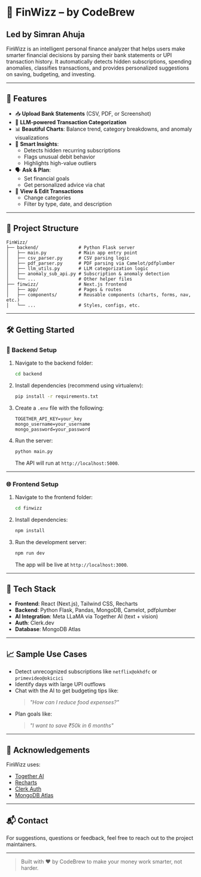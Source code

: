 # 💸 FinWizz – by CodeBrew
## Led by Simran Ahuja

FinWizz is an intelligent personal finance analyzer that helps users make smarter financial decisions by parsing their bank statements or UPI transaction history. It automatically detects hidden subscriptions, spending anomalies, classifies transactions, and provides personalized suggestions on saving, budgeting, and investing.

---

## 🚀 Features

- 📥 **Upload Bank Statements** (CSV, PDF, or Screenshot)
- 🧠 **LLM-powered Transaction Categorization**
- 📊 **Beautiful Charts**: Balance trend, category breakdowns, and anomaly visualizations
- 🤖 **Smart Insights**:
  - Detects hidden recurring subscriptions
  - Flags unusual debit behavior
  - Highlights high-value outliers
- 🗣️ **Ask & Plan**:
  - Set financial goals
  - Get personalized advice via chat
- 📁 **View & Edit Transactions**
  - Change categories
  - Filter by type, date, and description

---

## 📂 Project Structure

```
FinWizz/
├── backend/               # Python Flask server
│   ├── main.py            # Main app entry point
│   ├── csv_parser.py      # CSV parsing logic
│   ├── pdf_parser.py      # PDF parsing via Camelot/pdfplumber
│   ├── llm_utils.py       # LLM categorization logic
│   ├── anomaly_sub_api.py # Subscription & anomaly detection
│   └── ...                # Other helper files
├── finwizz/               # Next.js frontend
│   ├── app/               # Pages & routes
│   ├── components/        # Reusable components (charts, forms, nav, etc.)
│   └── ...                # Styles, configs, etc.
```

---

## 🛠️ Getting Started

### 🔧 Backend Setup

1. Navigate to the backend folder:
   ```bash
   cd backend
   ```

2. Install dependencies (recommend using virtualenv):
   ```bash
   pip install -r requirements.txt
   ```

3. Create a `.env` file with the following:
   ```env
   TOGETHER_API_KEY=your_key
   mongo_username=your_username
   mongo_password=your_password
   ```

4. Run the server:
   ```bash
   python main.py
   ```
   The API will run at `http://localhost:5000`.

---

### 🌐 Frontend Setup

1. Navigate to the frontend folder:
   ```bash
   cd finwizz
   ```

2. Install dependencies:
   ```bash
   npm install
   ```

3. Run the development server:
   ```bash
   npm run dev
   ```
   The app will be live at `http://localhost:3000`.

---

## 🧠 Tech Stack

- **Frontend**: React (Next.js), Tailwind CSS, Recharts
- **Backend**: Python Flask, Pandas, MongoDB, Camelot, pdfplumber
- **AI Integration**: Meta LLaMA via Together AI (text + vision)
- **Auth**: Clerk.dev
- **Database**: MongoDB Atlas

---

## 📈 Sample Use Cases

- Detect unrecognized subscriptions like `netflix@okhdfc` or `primevideo@okicici`
- Identify days with large UPI outflows
- Chat with the AI to get budgeting tips like:
  > *"How can I reduce food expenses?"*
- Plan goals like:
  > *"I want to save ₹50k in 6 months"*

---

## 🙌 Acknowledgements

FinWizz uses:
- [Together AI](https://together.ai/)
- [Recharts](https://recharts.org/)
- [Clerk Auth](https://clerk.dev/)
- [MongoDB Atlas](https://www.mongodb.com/atlas)

---

## 📬 Contact

For suggestions, questions or feedback, feel free to reach out to the project maintainers.

---

> Built with ❤️ by CodeBrew to make your money work smarter, not harder.

